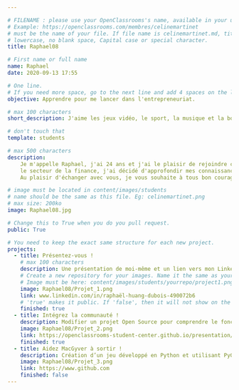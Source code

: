 ```yaml
---

# FILENAME : please use your OpenClassrooms's name, available in your url.
# Example: https://openclassrooms.com/membres/celinemartinet
# must be the name of your file. If file name is celinemartinet.md, title is celinemartinet.
# lowercase, no blank space, Capital case or special character.
title: Raphael08

# First name or full name
name: Raphael
date: 2020-09-13 17:55

# One line.
# If you need more space, go to the next line and add 4 spaces on the left, as in 'description'.
objective: Apprendre pour me lancer dans l'entrepreneuriat.

# max 100 characters
short_description: J'aime les jeux vidéo, le sport, la musique et la bonne cuisine. Prêt pour une nouvelle aventure dans l'univers du code.

# don't touch that
template: students

# max 500 characters
description:
    Je m'appelle Raphael, j'ai 24 ans et j'ai le plaisir de rejoindre cette belle communauté. Après avoir travaillé deux ans dans 
    le secteur de la finance, j'ai décidé d'approfondir mes connaissances dans l'espoir ensuite de me lancer dans l'entrepreneuriat.
    Au plaisir d'échanger avec vous, je vous souhaite à tous bon courage dans vos projets !

# image must be located in content/images/students
# name should be the same as this file. Eg: celinemartinet.png
# max size: 200ko
image: Raphael08.jpg

# Change this to True when you do you pull request.
public: True

# You need to keep the exact same structure for each new project.
projects:
  - title: Présentez-vous !
    # max 100 characters
    description: Une présentation de moi-même et un lien vers mon LinkedIn.
    # Create a new repository for your images. Name it the same as your nickname and profile picture.
    # Image must be here: content/images/students/yourrepo/project1.png
    image: Raphael08/Projet_1.png
    link: www.linkedin.com/in/raphaël-huang-dubois-490072b6
    # 'true' makes it public. If 'false', then it will not show on the website.
    finished: true
  - title: Intégrez la communauté !
    description: Modifier un projet Open Source pour comprendre le fonctionnement de Git, de Github et des pull requests.
    image: Raphael08/Projet_2.png
    link: https://openclassrooms-student-center.github.io/presentation/students/Raphaël.html
    finished: true
  - title: Aidez MacGyver à sortir !
    description: Création d’un jeu développé en Python et utilisant PyGame.
    image: Raphael08/Projet_3.png
    link: https://www.github.com
    finished: false
---
```

